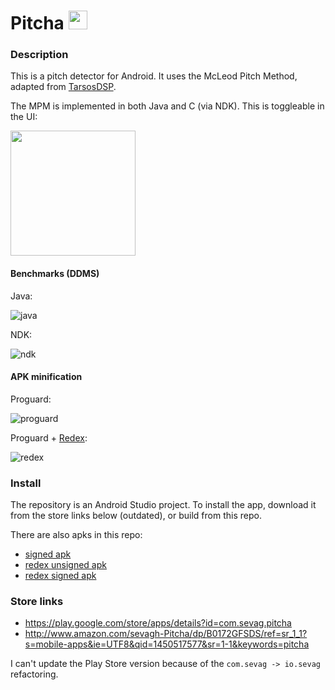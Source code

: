 # Pitcha <img src=https://github.com/sevagh/Pitcha/raw/master/app/src/main/res/mipmap-hdpi/ic_launcher.png height="30px">

### Description

This is a pitch detector for Android. It uses the McLeod Pitch Method, adapted from [TarsosDSP](https://github.com/JorenSix/TarsosDSP).

The MPM is implemented in both Java and C (via NDK). This is toggleable in the UI:

<img src="https://github.com/sevagh/Pitcha/raw/master/.github/screenshot.png" width="200px">

#### Benchmarks (DDMS)

Java:

![java](https://github.com/sevagh/Pitcha/raw/master/.github/native-java.png)

NDK:

![ndk](https://github.com/sevagh/Pitcha/raw/master/.github/ndk.png)

#### APK minification

Proguard:

![proguard](https://github.com/sevagh/Pitcha/raw/master/.github/proguard-minified.png)

Proguard + [Redex](https://github.com/facebook/redex):

![redex](https://github.com/sevagh/Pitcha/raw/master/.github/redex.png)

### Install

The repository is an Android Studio project. To install the app, download it from the store links below (outdated), or build from this repo.

There are also apks in this repo:

* [signed apk](https://github.com/sevagh/Pitcha/raw/master/app/app-release.apk)
* [redex unsigned apk](https://github.com/sevagh/Pitcha/raw/master/app/app-redex.apk)
* [redex signed apk](https://github.com/sevagh/Pitcha/raw/master/app/app-redex-signed.apk)

### Store links

* https://play.google.com/store/apps/details?id=com.sevag.pitcha
* http://www.amazon.com/sevagh-Pitcha/dp/B0172GFSDS/ref=sr_1_1?s=mobile-apps&ie=UTF8&qid=1450517577&sr=1-1&keywords=pitcha

I can't update the Play Store version because of the `com.sevag -> io.sevag` refactoring.
